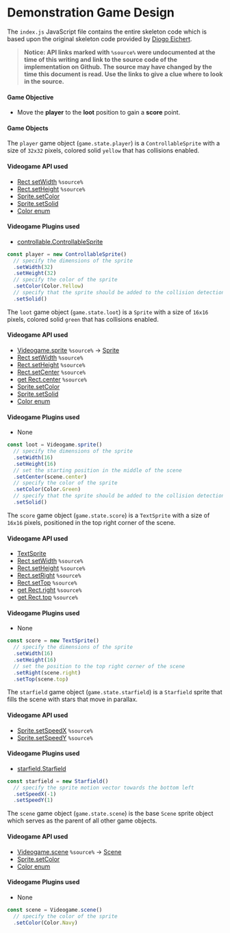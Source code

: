 # Demonstration Game Design

The `index.js` JavaScript file contains the entire skeleton code which is based upon the original skeleton code provided by [Diogo Eichert](https://github.com/diogoeichert).

> **Notice: API links marked with `%source%` were undocumented at the time of this writing and link to the source code of the implementation on Github. The source may have changed by the time this document is read. Use the links to give a clue where to look in the source.**

#### Game Objective

+ Move the **player** to the **loot** position to gain a **score** point.

#### Game Objects

The `player` game object (`game.state.player`) is a `ControllableSprite` with a size of `32x32` pixels, colored solid `yellow` that has collisions enabled.

#### Videogame API used
+ [Rect setWidth](https://github.com/diogoeichert/videogame/blob/master/src/videogame.js#L1245) `%source%`
+ [Rect.setHeight](https://github.com/diogoeichert/videogame/blob/master/src/videogame.js#L1250) `%source%`
+ [Sprite.setColor](https://github.com/diogoeichert/videogame/blob/master/docs/api.md#setcolorcolor)
+ [Sprite.setSolid](https://github.com/diogoeichert/videogame/blob/master/docs/api.md#setsolid)
+ [Color enum](https://github.com/diogoeichert/videogame/blob/master/docs/api.md#color)

#### Videogame Plugins used
+ [controllable.ControllableSprite](https://github.com/diogoeichert/videogame-plugin/blob/master/src/controllable.js)

```js
const player = new ControllableSprite()
  // specify the dimensions of the sprite
  .setWidth(32)
  .setHeight(32)
  // specify the color of the sprite
  .setColor(Color.Yellow)
  // specify that the sprite should be added to the collision detection system
  .setSolid()
```

The `loot` game object (`game.state.loot`) is a `Sprite` with a size of `16x16` pixels, colored solid `green` that has collisions enabled.

#### Videogame API used
+ [Videogame.sprite](https://github.com/diogoeichert/videogame/blob/master/src/videogame.js#L1049) `%source%` -> [Sprite](https://github.com/diogoeichert/videogame/blob/master/docs/api.md#sprite)
+ [Rect setWidth](https://github.com/diogoeichert/videogame/blob/master/src/videogame.js#L1245) `%source%`
+ [Rect.setHeight](https://github.com/diogoeichert/videogame/blob/master/src/videogame.js#L1250) `%source%`
+ [Rect.setCenter](https://github.com/diogoeichert/videogame/blob/master/src/videogame.js#L1315) `%source%`
+ [get Rect.center](https://github.com/diogoeichert/videogame/blob/master/src/videogame.js#L1241) `%source%`
+ [Sprite.setColor](https://github.com/diogoeichert/videogame/blob/master/docs/api.md#setcolorcolor)
+ [Sprite.setSolid](https://github.com/diogoeichert/videogame/blob/master/docs/api.md#setsolid)
+ [Color enum](https://github.com/diogoeichert/videogame/blob/master/docs/api.md#color)

#### Videogame Plugins used

+ None

```js
const loot = Videogame.sprite()
  // specify the dimensions of the sprite
  .setWidth(16)
  .setHeight(16)
  // set the starting position in the middle of the scene
  .setCenter(scene.center)
  // specify the color of the sprite
  .setColor(Color.Green)
  // specify that the sprite should be added to the collision detection system
  .setSolid()
```

The `score` game object (`game.state.score`) is a `TextSprite` with a size of `16x16` pixels, positioned in the top right corner of the scene.

#### Videogame API used
+ [TextSprite](https://github.com/diogoeichert/videogame/blob/master/docs/api.md#textsprite)
+ [Rect setWidth](https://github.com/diogoeichert/videogame/blob/master/src/videogame.js#L1245) `%source%`
+ [Rect.setHeight](https://github.com/diogoeichert/videogame/blob/master/src/videogame.js#L1250) `%source%`
+ [Rect.setRight](https://github.com/diogoeichert/videogame/blob/master/src/videogame.js#L1270) `%source%`
+ [Rect.setTop](https://github.com/diogoeichert/videogame/blob/master/src/videogame.js#L1279) `%source%`
+ [get Rect.right](https://github.com/diogoeichert/videogame/blob/master/src/videogame.js#L1221) `%source%`
+ [get Rect.top](https://github.com/diogoeichert/videogame/blob/master/src/videogame.js#L1225) `%source%`

#### Videogame Plugins used

+ None

```js
const score = new TextSprite()
  // specify the dimensions of the sprite
  .setWidth(16)
  .setHeight(16)
  // set the position to the top right corner of the scene
  .setRight(scene.right)
  .setTop(scene.top)
```


The `starfield` game object (`game.state.starfield`) is a `Starfield` sprite that fills the scene with stars that move in parallax.

#### Videogame API used

+ [Sprite.setSpeedX](https://github.com/diogoeichert/videogame/blob/master/src/videogame.js#L1522) `%source%`
+ [Sprite.setSpeedY](https://github.com/diogoeichert/videogame/blob/master/src/videogame.js#L1527) `%source%`

#### Videogame Plugins used

+ [starfield.Starfield](https://github.com/diogoeichert/videogame-plugin/blob/master/src/starfield.js)

```js
const starfield = new Starfield()
  // specify the sprite motion vector towards the bottom left
  .setSpeedX(-1)
  .setSpeedY(1)
```


The `scene` game object (`game.state.scene`) is the base `Scene` sprite object which serves as the parent of all other game objects.

#### Videogame API used

+ [Videogame.scene](https://github.com/diogoeichert/videogame/blob/master/src/videogame.js#L1045) `%source%` -> [Scene](https://github.com/diogoeichert/videogame/blob/master/docs/api.md#scene)
+ [Sprite.setColor](https://github.com/diogoeichert/videogame/blob/master/docs/api.md#setcolorcolor)
+ [Color enum](https://github.com/diogoeichert/videogame/blob/master/docs/api.md#color)

#### Videogame Plugins used

+ None

```js
const scene = Videogame.scene()
  // specify the color of the sprite
  .setColor(Color.Navy)
```
